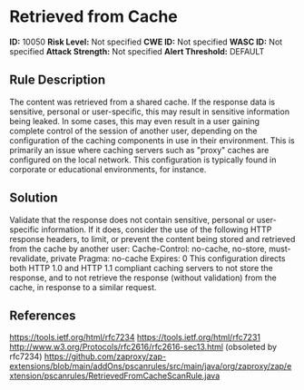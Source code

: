 
# Retrieved from Cache

**ID:** 10050
**Risk Level:** Not specified
**CWE ID:** Not specified
**WASC ID:** Not specified
**Attack Strength:** Not specified
**Alert Threshold:** DEFAULT

## Rule Description
The content was retrieved from a shared cache. If the response data is sensitive, personal or user-specific, this may result in sensitive information being leaked. In some cases, this may even result in a user gaining complete control of the session of another user, depending on the configuration of the caching components in use in their environment. This is primarily an issue where caching servers such as "proxy" caches are configured on the local network. This configuration is typically found in corporate or educational environments, for instance.

## Solution
Validate that the response does not contain sensitive, personal or user-specific information.  If it does, consider the use of the following HTTP response headers, to limit, or prevent the content being stored and retrieved from the cache by another user: Cache-Control: no-cache, no-store, must-revalidate, private Pragma: no-cache Expires: 0 This configuration directs both HTTP 1.0 and HTTP 1.1 compliant caching servers to not store the response, and to not retrieve the response (without validation) from the cache, in response to a similar request.

## References
https://tools.ietf.org/html/rfc7234
https://tools.ietf.org/html/rfc7231
http://www.w3.org/Protocols/rfc2616/rfc2616-sec13.html (obsoleted by rfc7234)
https://github.com/zaproxy/zap-extensions/blob/main/addOns/pscanrules/src/main/java/org/zaproxy/zap/extension/pscanrules/RetrievedFromCacheScanRule.java
